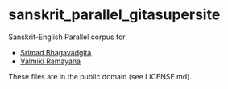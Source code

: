 # sanskrit_parallel_gitasupersite
Sanskrit-English Parallel corpus for 
 - <a href="http://www.gitasupersite.iitk.ac.in/srimad?language=dv&field_chapter_value=1&field_nsutra_value=1">Srimad Bhagavadgita</a>
 - <a href="http://www.valmiki.iitk.ac.in/">Valmiki Ramayana</a>

These files are in the public domain (see LICENSE.md).